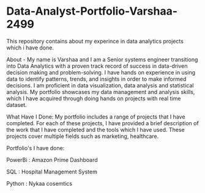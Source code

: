 # Data-Analyst-Portfolio-Varshaa-2499
This repository contains about my experince in data analytics projects which i have done.

About -
My name is Varshaa and I am a Senior systems engineer transitiong into Data Analytics with a proven track record of success in data-driven decision making and problem-solving. I have hands on experience in using data to identify patterns, trends, and insights in order to make informed decisions. I am proficient in data visualization, data analysis and statistical analysis. My portfolio showcases my data management and analysis skills, which I have acquired through doing hands on projects with real time dataset.

What Have I Done: 
My portfolio includes a range of projects that I have completed. For each of these projects, I have provided a brief description of the work that I have completed and the tools which I have used. These projects cover multiple fields such as marketing, healthcare.

Portfolio's I have done:

PowerBi : Amazon Prime Dashboard 

SQL : Hospital Management System

Python : Nykaa cosemtics
